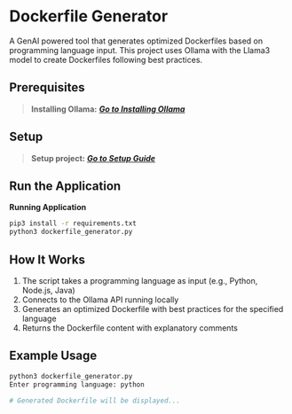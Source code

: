# Dockerfile Generator

A GenAI powered tool that generates optimized Dockerfiles based on programming language input. This project uses Ollama with the Llama3 model to create Dockerfiles following best practices.


## Prerequisites

 > **Installing Ollama:** ***[Go to Installing Ollama](../../README.md#run-llm-on-local)***

## Setup

 > **Setup project:** ***[Go to Setup Guide](../README.md)***


## Run the Application

**Running Application**
  ```bash
  pip3 install -r requirements.txt
  python3 dockerfile_generator.py
  ```

##  How It Works

1. The script takes a programming language as input (e.g., Python, Node.js, Java)
2. Connects to the Ollama API running locally
3. Generates an optimized Dockerfile with best practices for the specified language
4. Returns the Dockerfile content with explanatory comments


##  Example Usage

```bash
python3 dockerfile_generator.py
Enter programming language: python

# Generated Dockerfile will be displayed...
```
